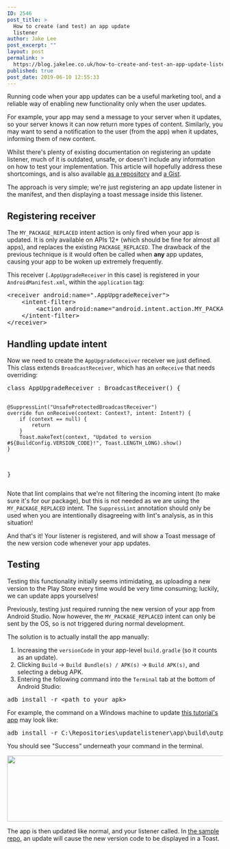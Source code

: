 ```yaml
---
ID: 2546
post_title: >
  How to create (and test) an app update
  listener
author: Jake Lee
post_excerpt: ""
layout: post
permalink: >
  https://blog.jakelee.co.uk/how-to-create-and-test-an-app-update-listener/
published: true
post_date: 2019-06-10 12:55:33
---
```

Running code when your app updates can be a useful marketing tool, and a reliable way of enabling new functionality only when the user updates.

For example, your app may send a message to your server when it updates, so your server knows it can now return more types of content. Similarly, you may want to send a notification to the user (from the app) when it updates, informing them of new content.

Whilst there's plenty of existing documentation on registering an update listener, much of it is outdated, unsafe, or doesn't include any information on how to test your implementation. This article will hopefully address these shortcomings, and is also available <a href="https://github.com/JakeSteam/UpdateListener" target="_blank" rel="noopener noreferrer">as a repository</a> and <a href="https://gist.github.com/JakeSteam/4561f0f46a7b08be50785a72559f8fef" target="_blank" rel="noopener noreferrer">a Gist</a>.<!--more-->

The approach is very simple; we're just registering an app update listener in the manifest, and then displaying a toast message inside this listener.
<h2>Registering receiver</h2>
The <code>MY_PACKAGE_REPLACED</code> intent action is only fired when your app is updated. It is only available on APIs 12+ (which should be fine for almost all apps), and replaces the existing <code>PACKAGE_REPLACED</code>. The drawback of the previous technique is it would often be called when <strong>any</strong> app updates, causing your app to be woken up extremely frequently.

This receiver (<code>.AppUpgradeReceiver</code> in this case) is registered in your <code>AndroidManifest.xml</code>, within the <code>application</code> tag:
<pre>&lt;receiver android:name=".AppUpgradeReceiver"&gt;
    &lt;intent-filter&gt;
        &lt;action android:name="android.intent.action.MY_PACKAGE_REPLACED" /&gt;
    &lt;/intent-filter&gt;
&lt;/receiver&gt;</pre>
<h2>Handling update intent</h2>
Now we need to create the <code>AppUpgradeReceiver</code> receiver we just defined. This class extends <code>BroadcastReceiver</code>, which has an <code>onReceive</code> that needs overriding:
<pre>class AppUpgradeReceiver : BroadcastReceiver() {

    @SuppressLint("UnsafeProtectedBroadcastReceiver")
    override fun onReceive(context: Context?, intent: Intent?) {
        if (context == null) {
            return
        }
        Toast.makeText(context, "Updated to version #${BuildConfig.VERSION_CODE}!", Toast.LENGTH_LONG).show()
    }

}</pre>
Note that lint complains that we're not filtering the incoming intent (to make sure it's for our package), but this is not needed as we are using the <code>MY_PACKAGE_REPLACED</code> intent. The <code>SuppressLint</code> annotation should only be used when you are intentionally disagreeing with lint's analysis, as in this situation!

And that's it! Your listener is registered, and will show a Toast message of the new version code whenever your app updates.
<h2>Testing</h2>
Testing this functionality initially seems intimidating, as uploading a new version to the Play Store every time would be very time consuming; luckily, we can update apps yourselves!

Previously, testing just required running the new version of your app from Android Studio. Now however, the <code>MY_PACKAGE_REPLACED</code> intent can only be sent by the OS, so is not triggered during normal development.

The solution is to actually install the app manually:
<ol>
 	<li>Increasing the <code>versionCode</code> in your app-level <code>build.gradle</code> (so it counts as an update).</li>
 	<li>Clicking <code>Build</code> -&gt; <code>Build Bundle(s) / APK(s)</code> -&gt; <code>Build APK(s)</code>, and selecting a debug APK.</li>
 	<li>Entering the following command into the <code>Terminal</code> tab at the bottom of Android Studio:</li>
</ol>
<pre>adb install -r &lt;path to your apk&gt;</pre>
For example, the command on a Windows machine to update <a href="https://github.com/JakeSteam/UpdateListener" target="_blank" rel="noopener noreferrer">this tutorial's app</a> may look like:
<pre>adb install -r C:\Repositories\updatelistener\app\build\outputs\apk\debug\app-debug.apk</pre>
You should see "Success" underneath your command in the terminal.

<a href="https://blog.jakelee.co.uk/wp-content/uploads/2019/06/Annotation-2019-06-10-125106.jpg"><img class="aligncenter size-full wp-image-2548" src="https://blog.jakelee.co.uk/wp-content/uploads/2019/06/Annotation-2019-06-10-125106.jpg" alt="" width="842" height="154" /></a>

The app is then updated like normal, and your listener called. In <a href="https://github.com/JakeSteam/UpdateListener" target="_blank" rel="noopener noreferrer">the sample repo</a>, an update will cause the new version code to be displayed in a Toast.